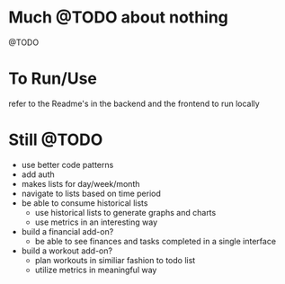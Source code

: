 # Much @TODO about nothing

@TODO


# To Run/Use
refer to the Readme's in the backend and the frontend to run locally


# Still @TODO
- use better code patterns
- add auth
- makes lists for day/week/month
- navigate to lists based on time period
- be able to consume historical lists
  - use historical lists to generate graphs and charts
  - use metrics in an interesting way
- build a financial add-on?
  - be able to see finances and tasks completed in a single interface
- build a workout add-on?
  - plan workouts in similiar fashion to todo list
  - utilize metrics in meaningful way

